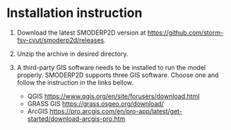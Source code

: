 # Installation instruction

1. Download the latest SMODERP2D version at <https://github.com/storm-fsv-cvut/smoderp2d/releases>.

2. Unzip the archive in desired directory.

3. A third-party GIS software needs to be installed to run the model properly.  SMODERP2D supports three GIS software. Choose one and follow the instruction in the links bellow.

      * QGIS <https://www.qgis.org/en/site/forusers/download.html>
      * GRASS GIS <https://grass.osgeo.org/download/>
      * ArcGIS <https://pro.arcgis.com/en/pro-app/latest/get-started/download-arcgis-pro.htm>


